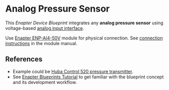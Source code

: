 # Analog Pressure Sensor

This _Enapter Device Blueprint_ integrates any **analog pressure sensor** using voltage-based [analog input interface](https://developers.enapter.com/docs/reference/ucm/ai4).

Use [Enapter ENP-AI4-50V](https://handbook.enapter.com/modules/ENP-AI4-50V/ENP-AI4-50V.html) module for physical connection. See [connection instructions](https://handbook.enapter.com/modules/ENP-AI4-50V/ENP-AI4-50V.html#connection-example) in the module manual.

## References

- Example could be [Huba Control 520 pressure transmitter](https://www.hubacontrol.com/en/products/pressure-transmitter/pressure-sensor-520).
- See [Enapter Blueprints Tutorial](https://developers.enapter.com/docs/) to get familiar with the blueprint concept and its development workflow.
